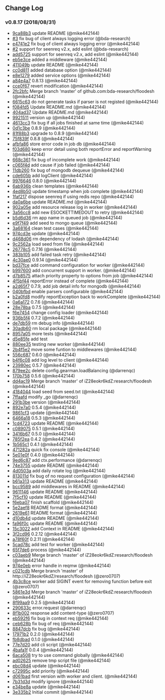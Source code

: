 ## Change Log

### v0.8.17 (2018/08/31)
- [9ca88b3](https://github.com/bda-research/floodesh/commit/9ca88b3beaf29c19e89df689e1f0454e2135e808) update README (@mike442144)
- [#3](https://github.com/bda-research/floodesh/pull/3) fix bug of client always logging error (@bda-research)
- [e4741e2](https://github.com/bda-research/floodesh/commit/e4741e27f0bcd7ef2fc63e1fd3559adfc799eb3e) fix bug of client always logging error (@mike442144)
- [#2](https://github.com/bda-research/floodesh/pull/2) support for seenreq v2.x, add eslint (@bda-research)
- [add5725](https://github.com/bda-research/floodesh/commit/add57258a93ddcd6528cbf819d4903406f252479) support for seenreq v2.x, add eslint (@mike442144)
- [eb5e3ce](https://github.com/bda-research/floodesh/commit/eb5e3ce09225025e6c155eff5fec02e249d12df5) added a middleware (@mike442144)
- [411049b](https://github.com/bda-research/floodesh/commit/411049b6a398b29dceb564380ab737018dd6b1f6) update README (@mike442144)
- [cc0d811](https://github.com/bda-research/floodesh/commit/cc0d811ae1d7a3ef1121e1633870bc3c8c8daa40) added database option (@mike442144)
- [e8e1279](https://github.com/bda-research/floodesh/commit/e8e1279eb587ff66d8aa66cce107de44fd5d7ea2) added service options (@mike442144)
- [a84e4a7](https://github.com/bda-research/floodesh/commit/a84e4a7b5a921fa7b5910ee5b007e3d4a5c0316e) 0.8.13 (@mike442144)
- [cce0f67](https://github.com/bda-research/floodesh/commit/cce0f67d4031ad147d76e714bc6dc93832918448) revert modification (@mike442144)
- [2fc2bfc](https://github.com/bda-research/floodesh/commit/2fc2bfc00dad284a40db3e256d07d77445bf64e4) Merge branch 'master' of github.com:bda-research/floodesh (@mike442144)
- [6615c63](https://github.com/bda-research/floodesh/commit/6615c632ef37727ee2da801e117417c071ab8145) do not generate tasks if parser is not registed (@mike442144)
- [f084fd5](https://github.com/bda-research/floodesh/commit/f084fd5219f3700bfca470caa088c54f7ea4d8b3) Update README.md (@mike442144)
- [404ad37](https://github.com/bda-research/floodesh/commit/404ad37412afaa25bff1aae3cec6e3ce6a4a7038) Update README.md (@mike442144)
- [9921511](https://github.com/bda-research/floodesh/commit/9921511503741d9dc37768b7afd13b9336b8f98c) version up (@mike442144)
- [4613cc3](https://github.com/bda-research/floodesh/commit/4613cc3e78aec291c1700d387e076d8a67862820) fix bug if all jobs finished at same time (@mike442144)
- [0d1c3be](https://github.com/bda-research/floodesh/commit/0d1c3bef84fc0ebd5ca0cbc8dcc7b5acd7bc3ea7) 0.8.9 (@mike442144)
- [81f88b3](https://github.com/bda-research/floodesh/commit/81f88b365743b49a8fc28de6a3aa6d7f6630fbbf) upgrade to 0.8.9 (@mike442144)
- [75f839f](https://github.com/bda-research/floodesh/commit/75f839f516490a59aa83e65705d0b9b2a69d02b3) 0.8.8 (@mike442144)
- [afbfa86](https://github.com/bda-research/floodesh/commit/afbfa86f7d788f01da5778f4cddcd2e1924997a2) store error code in job db (@mike442144)
- [f03d680](https://github.com/bda-research/floodesh/commit/f03d68097cde4037b0d110297a77689b3875a23f) keep error detail using both reportError and reportWarning (@mike442144)
- [668c361](https://github.com/bda-research/floodesh/commit/668c36143e682972182bb8eda4bbed5d0238e4d2) fix bug of incomplete work (@mike442144)
- [c065f4d](https://github.com/bda-research/floodesh/commit/c065f4de622ffb86e3d06c53d383d1114cedcebd) add cause if job failed (@mike442144)
- [11db260](https://github.com/bda-research/floodesh/commit/11db26063d9f88427ba5f3644d8593fb3c3335ca) fix bug of mongodb dequeue (@mike442144)
- [cde605b](https://github.com/bda-research/floodesh/commit/cde605b400fbcae17f047f1d828dd5aa0a72d076) add logClient (@mike442144)
- [9976646](https://github.com/bda-research/floodesh/commit/99766461061eefda886b227e4f7579dbdfaeb941) 0.8.0 (@mike442144)
- [6ab936b](https://github.com/bda-research/floodesh/commit/6ab936b323a799555d8e09738cb9d71a65e0cce4) clean templates (@mike442144)
- [4ed8b50](https://github.com/bda-research/floodesh/commit/4ed8b5049b30ad1d2c602c8b553d02bf5e13cec7) update timestamp when job complete (@mike442144)
- [1faf217](https://github.com/bda-research/floodesh/commit/1faf217b5a03ba7694b8a35dca5e7c2077139ce2) dispose seenreq if using redis repo (@mike442144)
- [da0a6be](https://github.com/bda-research/floodesh/commit/da0a6be69b4d7beac7e8d4eddd26bf85e6840d5b) update README.md (@mike442144)
- [902a05e](https://github.com/bda-research/floodesh/commit/902a05e53ae6acdab3a333576ed5064bb1508d33) add resource release log in worker (@mike442144)
- [3a56cc8](https://github.com/bda-research/floodesh/commit/3a56cc8e086294380484e7670c597aabffbc4b68) add new ESOCKETTIMEDOUT to retry (@mike442144)
- [b5d6d36](https://github.com/bda-research/floodesh/commit/b5d6d368bd3db9cb33f22a7d9dad8fe4f2a53ba1) rm app name in queued job (@mike442144)
- [e9f7f49](https://github.com/bda-research/floodesh/commit/e9f7f49ca9db88ca54b1543b0fbc39e989f41b2f) add seed to mongo queue (@mike442144)
- [3a68164](https://github.com/bda-research/floodesh/commit/3a6816432b3faa20ac1b22bf2a903f12e54b75ee) clean test cases (@mike442144)
- [974cd3e](https://github.com/bda-research/floodesh/commit/974cd3edc4fb08609b75695e8cc7744adcbb09b2) update (@mike442144)
- [d468d06](https://github.com/bda-research/floodesh/commit/d468d067f7fed1154887a47c691ef4804d4eef0a) rm dependency of lodash (@mike442144)
- [9c2562a](https://github.com/bda-research/floodesh/commit/9c2562aff77bca0c6fbd7cdbb8fb47cdb223493e) load seed from file (@mike442144)
- [26778c5](https://github.com/bda-research/floodesh/commit/26778c528470c7086fb6f013ac9bd2ec49395eb8) 0.7.16 (@mike442144)
- [383b105](https://github.com/bda-research/floodesh/commit/383b105a3478f61fed14539bafe36f824481d237) add failed task retry (@mike442144)
- [4c30ae0](https://github.com/bda-research/floodesh/commit/4c30ae0f09ad2e050d7e0a93368c0f243a399fff) 0.9.14 (@mike442144)
- [bd37fce](https://github.com/bda-research/floodesh/commit/bd37fce2553546dfe9dc6e7b4bb7be124aaacdd2) add command configuration for worker (@mike442144)
- [b997600](https://github.com/bda-research/floodesh/commit/b997600c53451f14e607337d03b70fa22728a053) add concurrent support in worker. (@mike442144)
- [d7b8575](https://github.com/bda-research/floodesh/commit/d7b85757350cc70ab57b05ff5456e1c431834cb0) attach priority property to options from job (@mike442144)
- [4f5bf44](https://github.com/bda-research/floodesh/commit/4f5bf44cd0699658bea6780619a5316c5eedea17) reportError instead of complete (@mike442144)
- [a2d65f7](https://github.com/bda-research/floodesh/commit/a2d65f7c13856b40a6edfad95ee92bc88231f310) 0.7.9, add job detail info for mongodb (@mike442144)
- [040bfbd](https://github.com/bda-research/floodesh/commit/040bfbd494548ebb1b119481afeb44ef9a87e370) enable parsers configurable (@mike442144)
- [b2a0fd8](https://github.com/bda-research/floodesh/commit/b2a0fd844027ceaadd8d6a2934bdbfd832eae085) modify reportException back to workComplete (@mike442144)
- [0a6a172](https://github.com/bda-research/floodesh/commit/0a6a172467d8db584b35efc4dce6529e185db9c9) 0.7.6 (@mike442144)
- [28e78ba](https://github.com/bda-research/floodesh/commit/28e78ba3d42a4d5fcaecf63c9e23123b766ddf80) 0.7.5 (@mike442144)
- [f6e7454](https://github.com/bda-research/floodesh/commit/f6e745483a73371e4f80446c3c48b60ae24681f4) change config loader (@mike442144)
- [936b5f4](https://github.com/bda-research/floodesh/commit/936b5f4ee1b265aaae55ef8be38a3ab1ad14e0df) 0.7.2 (@mike442144)
- [de7db59](https://github.com/bda-research/floodesh/commit/de7db593f6c171a508f4aa59d0cb009ed53cda9e) rm debug info (@mike442144)
- [30adb60](https://github.com/bda-research/floodesh/commit/30adb60a72282113fd80b40fbca4c5031b89a20f) rm local package (@mike442144)
- [8957a05](https://github.com/bda-research/floodesh/commit/8957a0575b225b18b6e5ea77e5f86b1e212a39ed) more tests (@mike442144)
- [d5e85fe](https://github.com/bda-research/floodesh/commit/d5e85fef24fbf0861774d74cda14a7265f0f02e0) add test
- [880ee35](https://github.com/bda-research/floodesh/commit/880ee358743c8f81aa1f61713fba31639b037f51) testing new worker (@mike442144)
- [2b4f5e2](https://github.com/bda-research/floodesh/commit/2b4f5e208a34f2c1d50ed76365eef155f871ba10) move some funtion to middlewares (@mike442144)
- [556c687](https://github.com/bda-research/floodesh/commit/556c6876ecbcf1c6102ee10795f3c6eaf67974bc) 0.6.0 (@mike442144)
- [b4f6c08](https://github.com/bda-research/floodesh/commit/b4f6c08ffd5f4f264e42a73ab57048667fad4588) add log level to client (@mike442144)
- [23980ec](https://github.com/bda-research/floodesh/commit/23980ecfb76d73f8bbccff35c58d9a4f831a3e0b) 0.5.7 (@mike442144)
- [879ee2c](https://github.com/bda-research/floodesh/commit/879ee2ca18d5eee15829ef8251af249f6319092b) delete config.gearman.loadBalancing (@darrenqc)
- [170b758](https://github.com/bda-research/floodesh/commit/170b7583be41ddb7c24208e581dfc45a3407966e) 0.5.6 (@mike442144)
- [dd4ac19](https://github.com/bda-research/floodesh/commit/dd4ac19a0fbbaa8561c23a6c0a9ee34fa1ddfd6e) Merge branch 'master' of iZ28eokr6kdZ:research/floodesh (@mike442144)
- [4184044](https://github.com/bda-research/floodesh/commit/41840448d5ea1a1b8b953eb882a73ba7feb0117a) load seed from seed.txt (@mike442144)
- [7ffaafd](https://github.com/bda-research/floodesh/commit/7ffaafd02e931ebab24bd6168965ba711684ac95) modify _go (@darrenqc)
- [291b3be](https://github.com/bda-research/floodesh/commit/291b3be6eebd36141afec2af8176350573712e6d) version (@mike442144)
- [892e7a0](https://github.com/bda-research/floodesh/commit/892e7a0850988e99e5b68bc2c2708dcc9487a887) 0.5.4 (@mike442144)
- [9861cf3](https://github.com/bda-research/floodesh/commit/9861cf390a858ca353c5728c40c83e2a579ac715) update (@mike442144)
- [6466a18](https://github.com/bda-research/floodesh/commit/6466a18be16c9984856da3f385da9c71350dd167) 0.5.3 (@mike442144)
- [1cd4723](https://github.com/bda-research/floodesh/commit/1cd4723852a3adee353f01037977f23ccc9c4252) update README (@mike442144)
- [c089075](https://github.com/bda-research/floodesh/commit/c0890755064decdf1938e76cda3982b6b6c3b98b) 0.5.1 (@mike442144)
- [3416b67](https://github.com/bda-research/floodesh/commit/3416b678b85d6e76ec001e055d063b9779024566) 0.5.0 (@mike442144)
- [785f2ea](https://github.com/bda-research/floodesh/commit/785f2ea89ca5178e1ad2fbd01475da05c68baf9e) 0.4.2 (@mike442144)
- [1b565c1](https://github.com/bda-research/floodesh/commit/1b565c1e5d839d3edc9e4d4234e69d256302ac2d) 0.4.1 (@mike442144)
- [471282a](https://github.com/bda-research/floodesh/commit/471282a28651a2df360f329bc2cb38dba07dc980) quick fix console (@mike442144)
- [5e01e0f](https://github.com/bda-research/floodesh/commit/5e01e0fbc4964e57008f1e531318f218470163f1) 0.4.0 (@mike442144)
- [9ed6c87](https://github.com/bda-research/floodesh/commit/9ed6c8730dff999d4b56614f291454ab5656adc8) add ctx.performance (@darrenqc)
- [74e3755](https://github.com/bda-research/floodesh/commit/74e3755a14b5b9406244d5ac5e9e83f48560c9cb) update README (@mike442144)
- [4d0503a](https://github.com/bda-research/floodesh/commit/4d0503a442dec422148a70b023a2418d1c2722c8) add daily rotate log (@mike442144)
- [813011d](https://github.com/bda-research/floodesh/commit/813011d77fea5f44db8844ee272cba9bf48d822b) fix bug of no request configuration (@mike442144)
- [b61a313](https://github.com/bda-research/floodesh/commit/b61a3130b403d87551ffc56375b811ab9c37452f) update README (@mike442144)
- [bcc9589](https://github.com/bda-research/floodesh/commit/bcc9589b4fe9d3a93a6e8c54dd8ce8c0e75a636b) add middlewares in README (@mike442144)
- [9611146](https://github.com/bda-research/floodesh/commit/96111468c97ef65b25dc852d6969316ed24c2e4d) update README (@mike442144)
- [7f5cf10](https://github.com/bda-research/floodesh/commit/7f5cf109e5d7791be4533ef9891485178c2f3912) update README (@mike442144)
- [f6eba07](https://github.com/bda-research/floodesh/commit/f6eba07e40998233166a302893f94676b559d092) finish scaffold (@mike442144)
- [5e2aef8](https://github.com/bda-research/floodesh/commit/5e2aef8900253e4c319d809ede6a2a52b81a6754) README format (@mike442144)
- [2619e61](https://github.com/bda-research/floodesh/commit/2619e6166cfd859f9978f57556ac0acc8775c87f) README format (@mike442144)
- [d10db4d](https://github.com/bda-research/floodesh/commit/d10db4d2ad321d85f2203ab3a7d1d263e56aed12) update README (@mike442144)
- [fa96f0c](https://github.com/bda-research/floodesh/commit/fa96f0cf5b2d1d245cf8cc7bc7edac6433a99ca0) update README (@mike442144)
- [15c3022](https://github.com/bda-research/floodesh/commit/15c302283fad64ee037e85d5c8ee4b7deb3c7392) add Context in README (@mike442144)
- [3f2cd96](https://github.com/bda-research/floodesh/commit/3f2cd9684e55e60217234d03e642c4217218192f) 0.2.12 (@mike442144)
- [a78f60f](https://github.com/bda-research/floodesh/commit/a78f60f2c1da4d6c6146829728c5659b8cba3fbc) 0.2.11 (@mike442144)
- [5cad78c](https://github.com/bda-research/floodesh/commit/5cad78cd1333fa736b7efd6e28b8ed5de6a5d87a) add test for worker (@mike442144)
- [65f7de6](https://github.com/bda-research/floodesh/commit/65f7de6d926cfd63abefcd699a66667188e5058d) process (@mike442144)
- [c03aeb9](https://github.com/bda-research/floodesh/commit/c03aeb924ef1062456eb321ea1a204e0914dbf93) Merge branch 'master' of iZ28eokr6kdZ:research/floodesh (@mike442144)
- [974e0eb](https://github.com/bda-research/floodesh/commit/974e0eb38fa613a04d210c15f89c247602007513) error handle in reqmw (@mike442144)
- [c021cdb](https://github.com/bda-research/floodesh/commit/c021cdb9f19aeccaa2d1983f363453fa8bb657d5) Merge branch 'master' of http://iZ28eokr6kdZ/research/floodesh (@zero0707)
- [4b3c8ce](https://github.com/bda-research/floodesh/commit/4b3c8cea9488d75782c87d6abe13d0496d44c221) worker add SIGINT event for removing function before exit (@zero0707)
- [5861e3d](https://github.com/bda-research/floodesh/commit/5861e3d6b7dc68e674dad596bc0746cab3e40283) Merge branch 'master' of iZ28eokr6kdZ:research/floodesh (@mike442144)
- [8f99aa9](https://github.com/bda-research/floodesh/commit/8f99aa96ae9709eb7724b07d11bdb40aa79db6ab) 0.2.5 (@mike442144)
- [290633c](https://github.com/bda-research/floodesh/commit/290633c6d73999b7cf8f1b7c941d34396c041cf1) error.request (@darrenqc)
- [8f1b002](https://github.com/bda-research/floodesh/commit/8f1b0022bdcd2725c87eee3fbe5e9f45876b9609) response add content-type (@zero0707)
- [eb592f6](https://github.com/bda-research/floodesh/commit/eb592f6f0ff7be0bd558520c25f176d0fd59dc9c) fix bug in context req (@mike442144)
- [ceb628b](https://github.com/bda-research/floodesh/commit/ceb628b2c4d1dd30237c5f8e5e791313297dd4ce) fix bug of req (@mike442144)
- [8847dcb](https://github.com/bda-research/floodesh/commit/8847dcb15dc22c37bc1c2a78184097b908c48626) fix bug (@mike442144)
- [17971b2](https://github.com/bda-research/floodesh/commit/17971b2072d8b9df3e0ce51216b98096acbc26b4) 0.2.0 (@mike442144)
- [fb8dbad](https://github.com/bda-research/floodesh/commit/fb8dbadfe1ef115e8526f1168e40317a4dc18682) 0.1.0 (@mike442144)
- [77e7d20](https://github.com/bda-research/floodesh/commit/77e7d20e212c7667b8c4f9f454aa49c3f7e263b0) add cli script (@mike442144)
- [4bafa1f](https://github.com/bda-research/floodesh/commit/4bafa1f0812e2e3b15ebbc62e3e9719c0db87c0a) 0.0.4 (@mike442144)
- [6aca508](https://github.com/bda-research/floodesh/commit/6aca508ecdee3af7122692f7363b53fb141d7908) try to use command globally (@mike442144)
- [ad02625](https://github.com/bda-research/floodesh/commit/ad02625ce5c79b635396a2739c0934e0891b9b98) remove tmp script file (@mike442144)
- [ebc08d4](https://github.com/bda-research/floodesh/commit/ebc08d421ebfc8e337d87da9bb079114816ef57c) update (@mike442144)
- [c72995c](https://github.com/bda-research/floodesh/commit/c72995cc891905f59e5cbf34ac067d36b2eef2b7) add priority (@mike442144)
- [d061bad](https://github.com/bda-research/floodesh/commit/d061bada18c63174a0514905387a424b66d65acc) first version with worker and client. (@mike442144)
- [7b31d3d](https://github.com/bda-research/floodesh/commit/7b31d3d4e49fbb6599daaa0afb373e50e6a5ea82) modify ignore (@mike442144)
- [e34be8a](https://github.com/bda-research/floodesh/commit/e34be8ac667f874df0e512ea88048a7a33b484da) update (@mike442144)
- [3e335b2](https://github.com/bda-research/floodesh/commit/3e335b20b76241e891ef9c3921bef5c49b83869d) Initial commit (@mike442144)